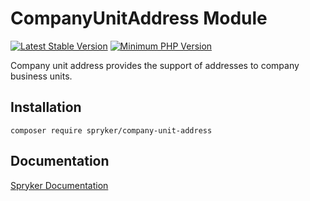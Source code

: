 # CompanyUnitAddress Module
[![Latest Stable Version](https://poser.pugx.org/spryker/company-unit-address/v/stable.svg)](https://packagist.org/packages/spryker/company-unit-address)
[![Minimum PHP Version](https://img.shields.io/badge/php-%3E%3D%208.3-8892BF.svg)](https://php.net/)

Company unit address provides the support of addresses to company business units.

## Installation

```
composer require spryker/company-unit-address
```

## Documentation

[Spryker Documentation](https://docs.spryker.com)

